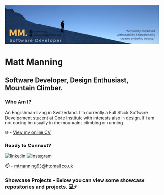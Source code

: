![MM Github Banner](./assets/images/MM..png)

# Matt Manning
## Software Developer, Design Enthusiast, Mountain Climber.

### Who Am I?

An Englishman living in Switzerland. I'm currently a Full Stack Software Develpoment student at Code Institute with interests also in design. If i am not coding im usually in the mountains climbing or running.

🌐 - [View my online CV](https://mtmanning93.github.io/iam-mtmanning/)

### Ready to Connect?

[<img src='https://img.shields.io/badge/LinkedIn-0077B5?style=for-the-badge&logo=linkedin&logoColor=white' alt='linkedin'>](https://www.linkedin.com/in/matttmanning/)
[<img src='https://img.shields.io/badge/Instagram-E4405F?style=for-the-badge&logo=instagram&logoColor=white' alt='instagram'>](https://www.instagram.com/mattmanning93/)

📫 - mtmanning93@htomail.co.uk

### Showcase Projects - Below you can view some showcase repositories and projects. 💻⚡

 
<!--✨

Here are some ideas to get you started:

-  I’m currently working on ...
- 🌱 I’m currently learning ...
- 👯 I’m looking to collaborate on ...
- 🤔 I’m looking for help with ...
- 💬 Ask me about ...
- 😄 Pronouns: ...
-  Fun fact: ...
-->
